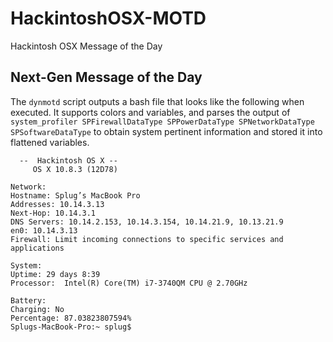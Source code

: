 HackintoshOSX-MOTD
==================

Hackintosh OSX Message of the Day

## Next-Gen Message of the Day

The `dynmotd` script outputs a bash file that looks like the following when executed. It supports colors and variables, and parses the output of `system_profiler SPFirewallDataType SPPowerDataType SPNetworkDataType SPSoftwareDataType` to obtain system pertinent information and stored it into flattened variables.

      --  Hackintosh OS X --
         OS X 10.8.3 (12D78) 

    Network:
    Hostname: Splug’s MacBook Pro
    Addresses: 10.14.3.13
    Next-Hop: 10.14.3.1
    DNS Servers: 10.14.2.153, 10.14.3.154, 10.14.21.9, 10.13.21.9
    en0: 10.14.3.13
    Firewall: Limit incoming connections to specific services and applications

    System:
    Uptime: 29 days 8:39
    Processor:  Intel(R) Core(TM) i7-3740QM CPU @ 2.70GHz

    Battery:
    Charging: No
    Percentage: 87.03823807594%
    Splugs-MacBook-Pro:~ splug$
